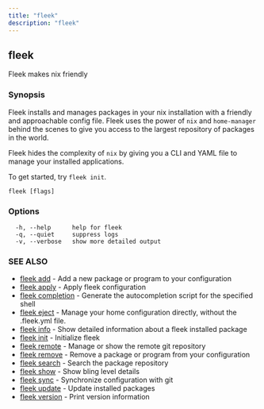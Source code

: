 ```yaml
---
title: "fleek"
description: "fleek"
---
```

## fleek

Fleek makes nix friendly

### Synopsis

Fleek installs and manages packages in your nix installation with a friendly and approachable config file.
Fleek uses the power of `nix` and `home-manager` behind the scenes to give you access to the largest repository of packages in the world.

Fleek hides the complexity of `nix` by giving you a CLI and YAML file to manage your installed applications.

To get started, try `fleek init`.


```
fleek [flags]
```

### Options

```
  -h, --help      help for fleek
  -q, --quiet     suppress logs
  -v, --verbose   show more detailed output
```

### SEE ALSO

* [fleek add](/docs/cli/fleek_add/)	 - Add a new package or program to your configuration
* [fleek apply](/docs/cli/fleek_apply/)	 - Apply fleek configuration
* [fleek completion](/docs/cli/fleek_completion/)	 - Generate the autocompletion script for the specified shell
* [fleek eject](/docs/cli/fleek_eject/)	 - Manage your home configuration directly, without the .fleek.yml file.
* [fleek info](/docs/cli/fleek_info/)	 - Show detailed information about a fleek installed package
* [fleek init](/docs/cli/fleek_init/)	 - Initialize fleek
* [fleek remote](/docs/cli/fleek_remote/)	 - Manage or show the remote git repository
* [fleek remove](/docs/cli/fleek_remove/)	 - Remove a package or program from your configuration
* [fleek search](/docs/cli/fleek_search/)	 - Search the package repository
* [fleek show](/docs/cli/fleek_show/)	 - Show bling level details
* [fleek sync](/docs/cli/fleek_sync/)	 - Synchronize configuration with git
* [fleek update](/docs/cli/fleek_update/)	 - Update installed packages
* [fleek version](/docs/cli/fleek_version/)	 - Print version information

